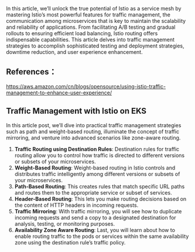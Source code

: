 
In this article, we’ll unlock the true potential of Istio as a service mesh by mastering Istio’s most powerful features for traffic management, the communication among microservices that is key to maintain the scalability and reliability of applications. From facilitating A/B testing and gradual rollouts to ensuring efficient load balancing, Istio routing offers indispensable capabilities. 
This article delves into traffic management strategies to accomplish sophisticated testing and deployment strategies, downtime reduction, and user experience enhancement.
## References：
https://aws.amazon.com/cn/blogs/opensource/using-istio-traffic-management-to-enhance-user-experience/

## Traffic Management with Istio on EKS

In this article post, we’ll dive into practical traffic management strategies such as path and weight-based routing, illuminate the concept of traffic mirroring, and venture into advanced scenarios like zone-aware routing.

1. **Traffic Routing using Destination Rules**: Destination rules for traffic routing allow you to control how traffic is directed to different versions or subsets of your microservices.
2. **Weight-Based Routing**: Weight-based routing in Istio controls and distributes traffic intelligently among different versions or subsets of your microservices.
3. **Path-Based Routing**: This creates rules that match specific URL paths and routes them to the appropriate service or subset of services.
4. **Header-Based Routing**: This lets you make routing decisions based on the content of HTTP headers in incoming requests.
5. **Traffic Mirroring**: With traffic mirroring, you will see how to duplicate incoming requests and send a copy to a designated destination for analysis, testing, or monitoring purposes.
6. **Availability Zone Aware Routing**: Last, you will learn about how to enable routing traffic to the pods or services within the same availability zone using the destination rule’s traffic policy.

